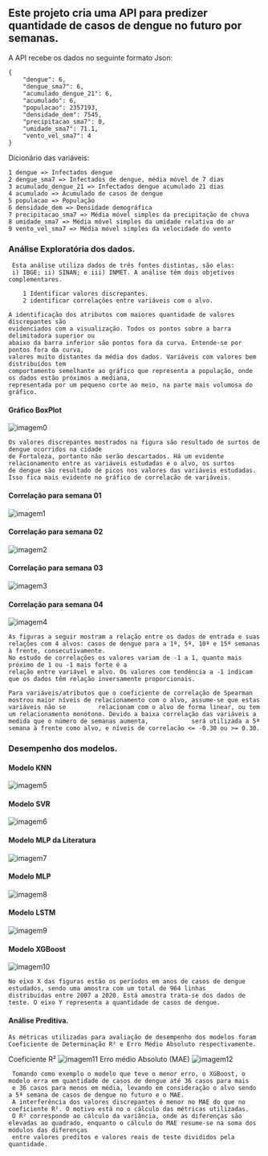 ## Este projeto cria uma API para predizer quantidade de casos de dengue no futuro por semanas.
A API recebe os dados no seguinte formato Json:

    {
	    "dengue": 6,
	    "dengue_sma7": 6,
	    "acumulado_dengue_21": 6,
	    "acumulado": 6,
	    "populacao": 2357193,
	    "densidade_dem": 7545,
	    "precipitacao_sma7": 0,
	    "umidade_sma7": 71.1,
	    "vento_vel_sma7": 4
    }

Dicionário das variáveis:

    1 dengue => Infectados dengue
    2 dengue_sma7 => Infectados de dengue, média móvel de 7 dias
    3 acumulado_dengue_21 => Infectados dengue acumulado 21 dias
    4 acumulado => Acumulado de casos de dengue
    5 populacao => População
    6 densidade_dem => Densidade demográfica
    7 precipitacao_sma7 => Média móvel simples da precipitação de chuva
    8 umidade_sma7 => Média móvel simples da umidade relativa do ar
    9 vento_vel_sma7 => Média móvel simples da velocidade do vento

### Análise Exploratória dos dados.

     Esta análise utiliza dados de três fontes distintas, são elas:
     i) IBGE; ii) SINAN; e iii) INMET. A análise têm dois objetivos complementares.

        1 Identificar valores discrepantes.
        2 identificar correlações entre variáveis com o alvo.

    A identificação dos atributos com maiores quantidade de valores discrepantes são
    evidenciados com a visualização. Todos os pontos sobre a barra delimitadora superior ou
    abaixo da barra inferior são pontos fora da curva. Entende-se por pontos fora da curva,
    valores muito distantes da média dos dados. Variáveis com valores bem distribuídos tem
    comportamento semelhante ao gráfico que representa a população, onde os dados estão próximos a mediana,
    representada por um pequeno corte ao meio, na parte mais volumosa do gráfico.

#### Gráfico BoxPlot
![imagem0](BoxPlot.png)

    Os valores discrepantes mostrados na figura são resultado de surtos de dengue ocorridos na cidade
    de Fortaleza, portanto não serão descartados. Há um evidente relacionamento entre as variáveis estudadas e o alvo, os surtos
    de dengue são resultado de picos nos valores das variáveis estudadas. Isso fica mais evidente no gráfico de correlacão de variáveis.

#### Correlação para semana 01
![imagem1](corr_1.png)
#### Correlação para semana 02
![imagem2](corr_5.png)
#### Correlação para semana 03
![imagem3](corr_10.png)
#### Correlação para semana 04
![imagem4](corr_15.png)

    As figuras a seguir mostram a relação entre os dados de entrada e suas
    relações com 4 alvos: casos de dengue para a 1ª, 5ª, 10ª e 15ª semanas à frente, consecutivamente.
    No estudo de correlações os valores variam de -1 a 1, quanto mais próximo de 1 ou -1 mais forte é a
    relação entre variável e alvo. Os valores com tendência a -1 indicam que os dados têm relação inversamente proporcionais.

    Para variáveis/atributos que o coeficiente de correlação de Spearman mostrou maior níveis de relacionamento com o alvo, assume-se que estas variáveis não se     	 relacionam com o alvo de forma linear, ou tem um relacionamento monótono. Devido a baixa correlação das variáveis a medida que o número de semanas aumenta,	    	será utilizada a 5ª semana à frente como alvo, e níveis de correlacão <= -0.30 ou >= 0.30.

### Desempenho dos modelos.

#### Modelo KNN
![imagem5](knn.png)
#### Modelo SVR
![imagem6](svr.png)
#### Modelo MLP da Literatura
![imagem7](mlp_valter.png)
#### Modelo MLP
![imagem8](mlp_nico.png)
#### Modelo LSTM
![imagem9](lstm.png)
#### Modelo XGBoost
![imagem10](xgboost.png)

    No eixo X das figuras estão os períodos em anos de casos de dengue estudados, sendo uma amostra com um total de 964 linhas
    distribuídas entre 2007 a 2020. Está amostra trata-se dos dados de teste. O eixo Y representa a quantidade de casos de dengue.

#### Análise Preditiva.

    As métricas utilizadas para avaliação de desempenho dos modelos foram Coeficiente de Determinação R² e Erro Médio Absoluto respectivamente.

Coeficiente R²
![imagem11](r2.png)
Erro médio Absoluto (MAE)
![imagem12](mae.png)

     Tomando como exemplo o modelo que teve o menor erro, o XGBoost, o modelo erra em quantidade de casos de dengue até 36 casos para mais
     e 36 casos para menos em média, levando em consideração o alvo sendo a 5ª semana de casos de dengue no futuro e o MAE.
     A interferência dos valores discrepantes é menor no MAE do que no coeficiente R². O motivo está no o cálculo das métricas utilizadas.
     O R² corresponde ao cálculo da variância, onde as diferenças são elevadas ao quadrado, enquanto o cálculo do MAE resume-se na soma dos módulos das diferenças
     entre valores preditos e valores reais de teste divididos pela quantidade.
